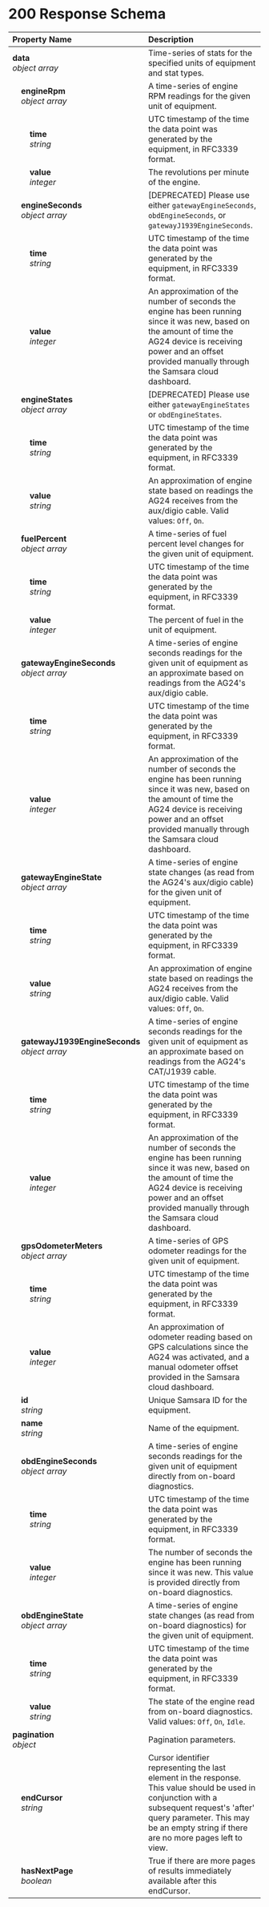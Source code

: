# 200 Response Schema
| Property Name | Description |
| :------------ | :---------- |
| **data**<br/>_object array_ | Time-series of stats for the specified units of equipment and stat types. |
| **&nbsp;&nbsp;&nbsp;&nbsp;engineRpm**<br/>_&nbsp;&nbsp;&nbsp;&nbsp;object array_ | A time-series of engine RPM readings for the given unit of equipment. |
| **&nbsp;&nbsp;&nbsp;&nbsp;&nbsp;&nbsp;&nbsp;&nbsp;time**<br/>_&nbsp;&nbsp;&nbsp;&nbsp;&nbsp;&nbsp;&nbsp;&nbsp;string_ | UTC timestamp of the time the data point was generated by the equipment, in RFC3339 format. |
| **&nbsp;&nbsp;&nbsp;&nbsp;&nbsp;&nbsp;&nbsp;&nbsp;value**<br/>_&nbsp;&nbsp;&nbsp;&nbsp;&nbsp;&nbsp;&nbsp;&nbsp;integer_ | The revolutions per minute of the engine. |
| **&nbsp;&nbsp;&nbsp;&nbsp;engineSeconds**<br/>_&nbsp;&nbsp;&nbsp;&nbsp;object array_ | [DEPRECATED] Please use either `gatewayEngineSeconds`, `obdEngineSeconds`, or `gatewayJ1939EngineSeconds`. |
| **&nbsp;&nbsp;&nbsp;&nbsp;&nbsp;&nbsp;&nbsp;&nbsp;time**<br/>_&nbsp;&nbsp;&nbsp;&nbsp;&nbsp;&nbsp;&nbsp;&nbsp;string_ | UTC timestamp of the time the data point was generated by the equipment, in RFC3339 format. |
| **&nbsp;&nbsp;&nbsp;&nbsp;&nbsp;&nbsp;&nbsp;&nbsp;value**<br/>_&nbsp;&nbsp;&nbsp;&nbsp;&nbsp;&nbsp;&nbsp;&nbsp;integer_ | An approximation of the number of seconds the engine has been running since it was new, based on the amount of time the AG24 device is receiving power and an offset provided manually through the Samsara cloud dashboard. |
| **&nbsp;&nbsp;&nbsp;&nbsp;engineStates**<br/>_&nbsp;&nbsp;&nbsp;&nbsp;object array_ | [DEPRECATED] Please use either `gatewayEngineStates` or `obdEngineStates`. |
| **&nbsp;&nbsp;&nbsp;&nbsp;&nbsp;&nbsp;&nbsp;&nbsp;time**<br/>_&nbsp;&nbsp;&nbsp;&nbsp;&nbsp;&nbsp;&nbsp;&nbsp;string_ | UTC timestamp of the time the data point was generated by the equipment, in RFC3339 format. |
| **&nbsp;&nbsp;&nbsp;&nbsp;&nbsp;&nbsp;&nbsp;&nbsp;value**<br/>_&nbsp;&nbsp;&nbsp;&nbsp;&nbsp;&nbsp;&nbsp;&nbsp;string_ | An approximation of engine state based on readings the AG24 receives from the aux/digio cable. Valid values: `Off`, `On`. |
| **&nbsp;&nbsp;&nbsp;&nbsp;fuelPercent**<br/>_&nbsp;&nbsp;&nbsp;&nbsp;object array_ | A time-series of fuel percent level changes for the given unit of equipment. |
| **&nbsp;&nbsp;&nbsp;&nbsp;&nbsp;&nbsp;&nbsp;&nbsp;time**<br/>_&nbsp;&nbsp;&nbsp;&nbsp;&nbsp;&nbsp;&nbsp;&nbsp;string_ | UTC timestamp of the time the data point was generated by the equipment, in RFC3339 format. |
| **&nbsp;&nbsp;&nbsp;&nbsp;&nbsp;&nbsp;&nbsp;&nbsp;value**<br/>_&nbsp;&nbsp;&nbsp;&nbsp;&nbsp;&nbsp;&nbsp;&nbsp;integer_ | The percent of fuel in the unit of equipment. |
| **&nbsp;&nbsp;&nbsp;&nbsp;gatewayEngineSeconds**<br/>_&nbsp;&nbsp;&nbsp;&nbsp;object array_ | A time-series of engine seconds readings for the given unit of equipment as an approximate based on readings from the AG24's aux/digio cable. |
| **&nbsp;&nbsp;&nbsp;&nbsp;&nbsp;&nbsp;&nbsp;&nbsp;time**<br/>_&nbsp;&nbsp;&nbsp;&nbsp;&nbsp;&nbsp;&nbsp;&nbsp;string_ | UTC timestamp of the time the data point was generated by the equipment, in RFC3339 format. |
| **&nbsp;&nbsp;&nbsp;&nbsp;&nbsp;&nbsp;&nbsp;&nbsp;value**<br/>_&nbsp;&nbsp;&nbsp;&nbsp;&nbsp;&nbsp;&nbsp;&nbsp;integer_ | An approximation of the number of seconds the engine has been running since it was new, based on the amount of time the AG24 device is receiving power and an offset provided manually through the Samsara cloud dashboard. |
| **&nbsp;&nbsp;&nbsp;&nbsp;gatewayEngineState**<br/>_&nbsp;&nbsp;&nbsp;&nbsp;object array_ | A time-series of engine state changes (as read from the AG24's aux/digio cable) for the given unit of equipment. |
| **&nbsp;&nbsp;&nbsp;&nbsp;&nbsp;&nbsp;&nbsp;&nbsp;time**<br/>_&nbsp;&nbsp;&nbsp;&nbsp;&nbsp;&nbsp;&nbsp;&nbsp;string_ | UTC timestamp of the time the data point was generated by the equipment, in RFC3339 format. |
| **&nbsp;&nbsp;&nbsp;&nbsp;&nbsp;&nbsp;&nbsp;&nbsp;value**<br/>_&nbsp;&nbsp;&nbsp;&nbsp;&nbsp;&nbsp;&nbsp;&nbsp;string_ | An approximation of engine state based on readings the AG24 receives from the aux/digio cable. Valid values: `Off`, `On`. |
| **&nbsp;&nbsp;&nbsp;&nbsp;gatewayJ1939EngineSeconds**<br/>_&nbsp;&nbsp;&nbsp;&nbsp;object array_ | A time-series of engine seconds readings for the given unit of equipment as an approximate based on readings from the AG24's CAT/J1939 cable. |
| **&nbsp;&nbsp;&nbsp;&nbsp;&nbsp;&nbsp;&nbsp;&nbsp;time**<br/>_&nbsp;&nbsp;&nbsp;&nbsp;&nbsp;&nbsp;&nbsp;&nbsp;string_ | UTC timestamp of the time the data point was generated by the equipment, in RFC3339 format. |
| **&nbsp;&nbsp;&nbsp;&nbsp;&nbsp;&nbsp;&nbsp;&nbsp;value**<br/>_&nbsp;&nbsp;&nbsp;&nbsp;&nbsp;&nbsp;&nbsp;&nbsp;integer_ | An approximation of the number of seconds the engine has been running since it was new, based on the amount of time the AG24 device is receiving power and an offset provided manually through the Samsara cloud dashboard. |
| **&nbsp;&nbsp;&nbsp;&nbsp;gpsOdometerMeters**<br/>_&nbsp;&nbsp;&nbsp;&nbsp;object array_ | A time-series of GPS odometer readings for the given unit of equipment. |
| **&nbsp;&nbsp;&nbsp;&nbsp;&nbsp;&nbsp;&nbsp;&nbsp;time**<br/>_&nbsp;&nbsp;&nbsp;&nbsp;&nbsp;&nbsp;&nbsp;&nbsp;string_ | UTC timestamp of the time the data point was generated by the equipment, in RFC3339 format. |
| **&nbsp;&nbsp;&nbsp;&nbsp;&nbsp;&nbsp;&nbsp;&nbsp;value**<br/>_&nbsp;&nbsp;&nbsp;&nbsp;&nbsp;&nbsp;&nbsp;&nbsp;integer_ | An approximation of odometer reading based on GPS calculations since the AG24 was activated, and a manual odometer offset provided in the Samsara cloud dashboard. |
| **&nbsp;&nbsp;&nbsp;&nbsp;id**<br/>_&nbsp;&nbsp;&nbsp;&nbsp;string_ | Unique Samsara ID for the equipment. |
| **&nbsp;&nbsp;&nbsp;&nbsp;name**<br/>_&nbsp;&nbsp;&nbsp;&nbsp;string_ | Name of the equipment. |
| **&nbsp;&nbsp;&nbsp;&nbsp;obdEngineSeconds**<br/>_&nbsp;&nbsp;&nbsp;&nbsp;object array_ | A time-series of engine seconds readings for the given unit of equipment directly from on-board diagnostics. |
| **&nbsp;&nbsp;&nbsp;&nbsp;&nbsp;&nbsp;&nbsp;&nbsp;time**<br/>_&nbsp;&nbsp;&nbsp;&nbsp;&nbsp;&nbsp;&nbsp;&nbsp;string_ | UTC timestamp of the time the data point was generated by the equipment, in RFC3339 format. |
| **&nbsp;&nbsp;&nbsp;&nbsp;&nbsp;&nbsp;&nbsp;&nbsp;value**<br/>_&nbsp;&nbsp;&nbsp;&nbsp;&nbsp;&nbsp;&nbsp;&nbsp;integer_ | The number of seconds the engine has been running since it was new. This value is provided directly from on-board diagnostics. |
| **&nbsp;&nbsp;&nbsp;&nbsp;obdEngineState**<br/>_&nbsp;&nbsp;&nbsp;&nbsp;object array_ | A time-series of engine state changes (as read from on-board diagnostics) for the given unit of equipment. |
| **&nbsp;&nbsp;&nbsp;&nbsp;&nbsp;&nbsp;&nbsp;&nbsp;time**<br/>_&nbsp;&nbsp;&nbsp;&nbsp;&nbsp;&nbsp;&nbsp;&nbsp;string_ | UTC timestamp of the time the data point was generated by the equipment, in RFC3339 format. |
| **&nbsp;&nbsp;&nbsp;&nbsp;&nbsp;&nbsp;&nbsp;&nbsp;value**<br/>_&nbsp;&nbsp;&nbsp;&nbsp;&nbsp;&nbsp;&nbsp;&nbsp;string_ | The state of the engine read from on-board diagnostics. Valid values: `Off`, `On`, `Idle`. |
| **pagination**<br/>_object_ | Pagination parameters. |
| **&nbsp;&nbsp;&nbsp;&nbsp;endCursor**<br/>_&nbsp;&nbsp;&nbsp;&nbsp;string_ | Cursor identifier representing the last element in the response. This value should be used in conjunction with a subsequent request's 'after' query parameter. This may be an empty string if there are no more pages left to view. |
| **&nbsp;&nbsp;&nbsp;&nbsp;hasNextPage**<br/>_&nbsp;&nbsp;&nbsp;&nbsp;boolean_ | True if there are more pages of results immediately available after this endCursor. |
